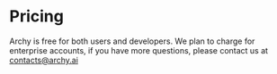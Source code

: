 # Pricing

Archy is free for both users and developers. We plan to charge for enterprise accounts, if you have more questions, please contact us at [contacts@archy.ai](mailto:contacts@archy.ai)